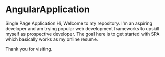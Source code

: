 # AngularApplication
Single Page Application
Hi, Welcome to my repository.
I'm an aspiring developer and am trying popular web development frameworks to upskill myself
as prospective developer.
The goal here is to get started with SPA which basically works as my online resume.

Thank you for visiting.
